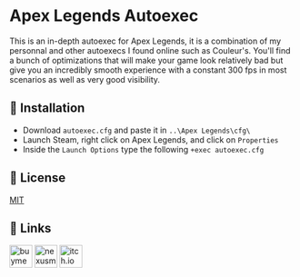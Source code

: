 # Apex Legends Autoexec

This is an in-depth autoexec for Apex Legends, it is a combination of my personnal and other autoexecs I found online such as Couleur's. You'll find a bunch of optimizations that will make your game look relatively bad but give you an incredibly smooth experience with a constant 300 fps in most scenarios as well as very good visibility.

## 📖 Installation

* Download `autoexec.cfg` and paste it in `..\Apex Legends\cfg\`
* Launch Steam, right click on Apex Legends, and click on `Properties`
* Inside the `Launch Options` type the following `+exec autoexec.cfg`

## 📄 License

[MIT](https://choosealicense.com/licenses/mit/)

## 🔗 Links

<a href="https://buymeacoffee.com/noxtgm" target="_blank" rel="noreferrer"><img src="https://i.imgur.com/XMrXLUD.png" alt="buymeacoffee page" width="40" height="40"/></a> <a href="https://next.nexusmods.com/profile/noxtgm" target="_blank" rel="noreferrer"><img src="https://i.imgur.com/la4rbPq.png" alt="nexusmods page" width="40" height="40"/></a> <a href="https://noxtgm.itch.io" target="_blank" rel="noreferrer"><img src="https://i.imgur.com/d9pIWxO.png" alt="itch.io page" width="40" height="40"/></a>
